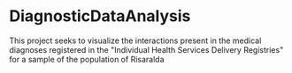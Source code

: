 # DiagnosticDataAnalysis
This project seeks to visualize the interactions present in the medical diagnoses registered in the "Individual Health Services Delivery Registries" for a sample of the population of Risaralda

